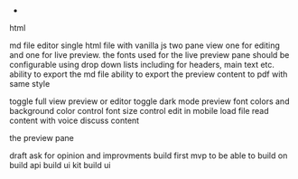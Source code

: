 -

html

md file editor
single html file with vanilla js
two pane view one for editing and one for live preview.
the fonts used for the live preview pane should be configurable using drop down lists including for headers, main text etc.
ability to export the md file
ability to export the preview content to pdf with same style

toggle full view preview or editor
toggle dark mode
preview font colors and background color control
font size control
edit in mobile
load file 
read content with voice
discuss content


the preview pane

draft 
ask for opinion and improvments
build first mvp to be able to build on
build api
build ui kit
build ui 

